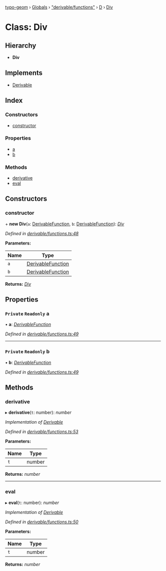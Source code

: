[typo-geom](../README.md) › [Globals](../globals.md) › ["derivable/functions"](../modules/_derivable_functions_.md) › [D](../modules/_derivable_functions_.d.md) › [Div](_derivable_functions_.d.div.md)

# Class: Div

## Hierarchy

* **Div**

## Implements

* [Derivable](../interfaces/_derivable_interface_.derivable.md)

## Index

### Constructors

* [constructor](_derivable_functions_.d.div.md#constructor)

### Properties

* [a](_derivable_functions_.d.div.md#private-readonly-a)
* [b](_derivable_functions_.d.div.md#private-readonly-b)

### Methods

* [derivative](_derivable_functions_.d.div.md#derivative)
* [eval](_derivable_functions_.d.div.md#eval)

## Constructors

###  constructor

\+ **new Div**(`a`: [DerivableFunction](../modules/_derivable_interface_.md#derivablefunction), `b`: [DerivableFunction](../modules/_derivable_interface_.md#derivablefunction)): *[Div](_derivable_functions_.d.div.md)*

*Defined in [derivable/functions.ts:48](https://github.com/be5invis/typo-geom/blob/5527277/src/derivable/functions.ts#L48)*

**Parameters:**

Name | Type |
------ | ------ |
`a` | [DerivableFunction](../modules/_derivable_interface_.md#derivablefunction) |
`b` | [DerivableFunction](../modules/_derivable_interface_.md#derivablefunction) |

**Returns:** *[Div](_derivable_functions_.d.div.md)*

## Properties

### `Private` `Readonly` a

• **a**: *[DerivableFunction](../modules/_derivable_interface_.md#derivablefunction)*

*Defined in [derivable/functions.ts:49](https://github.com/be5invis/typo-geom/blob/5527277/src/derivable/functions.ts#L49)*

___

### `Private` `Readonly` b

• **b**: *[DerivableFunction](../modules/_derivable_interface_.md#derivablefunction)*

*Defined in [derivable/functions.ts:49](https://github.com/be5invis/typo-geom/blob/5527277/src/derivable/functions.ts#L49)*

## Methods

###  derivative

▸ **derivative**(`t`: number): *number*

*Implementation of [Derivable](../interfaces/_derivable_interface_.derivable.md)*

*Defined in [derivable/functions.ts:53](https://github.com/be5invis/typo-geom/blob/5527277/src/derivable/functions.ts#L53)*

**Parameters:**

Name | Type |
------ | ------ |
`t` | number |

**Returns:** *number*

___

###  eval

▸ **eval**(`t`: number): *number*

*Implementation of [Derivable](../interfaces/_derivable_interface_.derivable.md)*

*Defined in [derivable/functions.ts:50](https://github.com/be5invis/typo-geom/blob/5527277/src/derivable/functions.ts#L50)*

**Parameters:**

Name | Type |
------ | ------ |
`t` | number |

**Returns:** *number*
